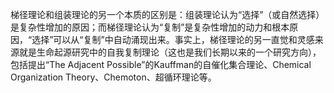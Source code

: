 

梯径理论和组装理论的另一个本质的区别是：组装理论认为“选择”（或自然选择）是复杂性增加的原因；而梯径理论认为“复制”是复杂性增加的动力和根本原因，“选择”可以从“复制”中自动涌现出来。事实上，梯径理论的另一直觉和灵感来源就是生命起源研究中的自我复制理论（这也是我们长期以来的一个研究方向），包括提出“The Adjacent Possible”的Kauffman的自催化集合理论、Chemical Organization Theory、Chemoton、超循环理论等。